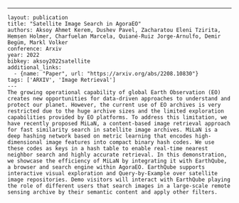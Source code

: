 ---
    layout: publication
    title: "Satellite Image Search in AgoraEO"
    authors: Aksoy Ahmet Kerem, Dushev Pavel, Zacharatou Eleni Tzirita, Hemsen Holmer, Charfuelan Marcela, Quiané-Ruiz Jorge-Arnulfo, Demir Begüm, Markl Volker
    conference: Arxiv
    year: 2022
    bibkey: aksoy2022satellite
    additional_links:
      - {name: "Paper", url: "https://arxiv.org/abs/2208.10830"}
    tags: ['ARXIV', 'Image Retrieval']
    ---
    The growing operational capability of global Earth Observation (EO) creates new opportunities for data-driven approaches to understand and protect our planet. However, the current use of EO archives is very restricted due to the huge archive sizes and the limited exploration capabilities provided by EO platforms. To address this limitation, we have recently proposed MiLaN, a content-based image retrieval approach for fast similarity search in satellite image archives. MiLaN is a deep hashing network based on metric learning that encodes high-dimensional image features into compact binary hash codes. We use these codes as keys in a hash table to enable real-time nearest neighbor search and highly accurate retrieval. In this demonstration, we showcase the efficiency of MiLaN by integrating it with EarthQube, a browser and search engine within AgoraEO. EarthQube supports interactive visual exploration and Query-by-Example over satellite image repositories. Demo visitors will interact with EarthQube playing the role of different users that search images in a large-scale remote sensing archive by their semantic content and apply other filters.